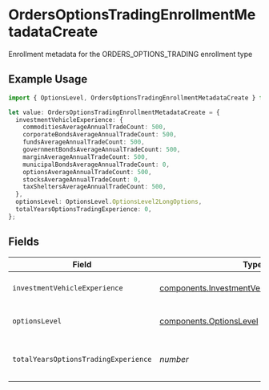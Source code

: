 # OrdersOptionsTradingEnrollmentMetadataCreate

Enrollment metadata for the ORDERS_OPTIONS_TRADING enrollment type

## Example Usage

```typescript
import { OptionsLevel, OrdersOptionsTradingEnrollmentMetadataCreate } from "@apexfintechsolutions/ascend-sdk/models/components";

let value: OrdersOptionsTradingEnrollmentMetadataCreate = {
  investmentVehicleExperience: {
    commoditiesAverageAnnualTradeCount: 500,
    corporateBondsAverageAnnualTradeCount: 500,
    fundsAverageAnnualTradeCount: 500,
    governmentBondsAverageAnnualTradeCount: 500,
    marginAverageAnnualTradeCount: 500,
    municipalBondsAverageAnnualTradeCount: 0,
    optionsAverageAnnualTradeCount: 500,
    stocksAverageAnnualTradeCount: 0,
    taxSheltersAverageAnnualTradeCount: 500,
  },
  optionsLevel: OptionsLevel.OptionsLevel2LongOptions,
  totalYearsOptionsTradingExperience: 0,
};
```

## Fields

| Field                                                                                                        | Type                                                                                                         | Required                                                                                                     | Description                                                                                                  | Example                                                                                                      |
| ------------------------------------------------------------------------------------------------------------ | ------------------------------------------------------------------------------------------------------------ | ------------------------------------------------------------------------------------------------------------ | ------------------------------------------------------------------------------------------------------------ | ------------------------------------------------------------------------------------------------------------ |
| `investmentVehicleExperience`                                                                                | [components.InvestmentVehicleExperienceCreate](../../models/components/investmentvehicleexperiencecreate.md) | :heavy_check_mark:                                                                                           | Investment vehicle experience                                                                                |                                                                                                              |
| `optionsLevel`                                                                                               | [components.OptionsLevel](../../models/components/optionslevel.md)                                           | :heavy_check_mark:                                                                                           | Requested options level                                                                                      | OPTIONS_LEVEL_2_LONG_OPTIONS                                                                                 |
| `totalYearsOptionsTradingExperience`                                                                         | *number*                                                                                                     | :heavy_check_mark:                                                                                           | Total years of options trading experience                                                                    | 0                                                                                                            |